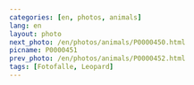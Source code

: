 ```yaml
---
categories: [en, photos, animals]
lang: en
layout: photo
next_photo: /en/photos/animals/P0000450.html
picname: P0000451
prev_photo: /en/photos/animals/P0000452.html
tags: [Fotofalle, Leopard]
---
```

